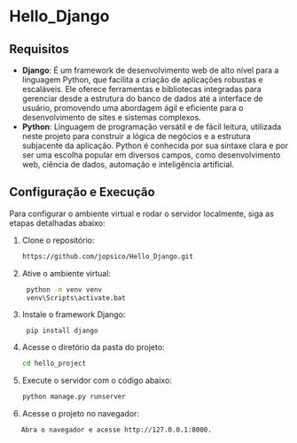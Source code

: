 # Hello_Django

## Requisitos

- **Django**: É um framework de desenvolvimento web de alto nível para a linguagem Python, que facilita a criação de aplicações robustas e escaláveis. Ele oferece ferramentas e bibliotecas integradas para gerenciar desde a estrutura do banco de dados até a interface de usuário, promovendo uma abordagem ágil e eficiente para o desenvolvimento de sites e sistemas complexos.
- **Python**: Linguagem de programação versátil e de fácil leitura, utilizada neste projeto para construir a lógica de negócios e a estrutura subjacente da aplicação. Python é conhecida por sua sintaxe clara e por ser uma escolha popular em diversos campos, como desenvolvimento web, ciência de dados, automação e inteligência artificial.

## Configuração e Execução

Para configurar o ambiente virtual e rodar o servidor localmente, siga as etapas detalhadas abaixo:

1. Clone o repositório:

   ```bash
   https://github.com/jopsico/Hello_Django.git
   ```

2. Ative o ambiente virtual:
   ```bash
    python -m venv venv
    venv\Scripts\activate.bat
   ```

3. Instale o framework Django:
   ```
    pip install django
   ```

4. Acesse o diretório da pasta do projeto:

   ```bash
   cd hello_project
   ```

5. Execute o servidor com o código abaixo:
   ```bash
   python manage.py runserver
   ```

6. Acesse o projeto no navegador:
 
```bash
   Abra o navegador e acesse http://127.0.0.1:8000.
```
